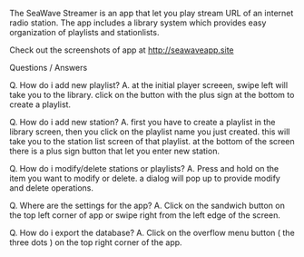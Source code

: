 The SeaWave Streamer is an app that let you play stream URL of an internet radio station. The app includes
a library system which provides easy organization of playlists and stationlists. 


Check out the screenshots of app at http://seawaveapp.site


Questions / Answers

Q. How do i add new playlist?
A. at the initial player screeen, swipe left will take you to the library. click on the button with the plus sign at the bottom
   to create a playlist.

Q. How do i add new station?
A. first you have to create a playlist in the library screen, then you click on the playlist name you just created. this will take 
   you to the station list screen of that playlist. at the bottom of the screen there is a plus sign button that let you enter 
   new station.
   
Q. How do i modify/delete stations or playlists?
A. Press and hold on the item you want to modify or delete. a dialog will pop up to provide modify and delete operations.
   
Q. Where are the settings for the app?
A. Click on the sandwich button on the top left corner of app or swipe right from the left edge of the screen.

Q. How do i export the database?
A. Click on the overflow menu button ( the three dots ) on the top right corner of the app.


   
